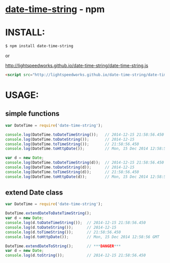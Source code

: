[date-time-string](https://www.npmjs.org/package/date-time-string) - npm
====

# INSTALL:

```bash
$ npm install date-time-string
```

or

http://lightspeedworks.github.io/date-time-string/date-time-string.js

```html
<script src="http://lightspeedworks.github.io/date-time-string/date-time-string.js"></script>
```

# USAGE:

## simple functions

```js
var DateTime = require('date-time-string');

console.log(DateTime.toDateTimeString());   // 2014-12-15 21:58:56.450
console.log(DateTime.toDateString());       // 2014-12-15
console.log(DateTime.toTimeString());       // 21:58:56.450
console.log(DateTime.toHttpDate());         // Mon, 15 Dec 2014 12:58:56 GMT

var d = new Date;
console.log(DateTime.toDateTimeString(d));  // 2014-12-15 21:58:56.450
console.log(DateTime.toDateString(d));      // 2014-12-15
console.log(DateTime.toTimeString(d));      // 21:58:56.450
console.log(DateTime.toHttpDate(d));        // Mon, 15 Dec 2014 12:58:56 GMT
```


## extend Date class

```js
var DateTime = require('date-time-string');

DateTime.extendDateToDateTimeString();
var d = new Date;
console.log(d.toDateTimeString());  // 2014-12-15 21:58:56.450
console.log(d.toDateString());      // 2014-12-15
console.log(d.toTimeString());      // 21:58:56.450
console.log(d.toHttpDate());        // Mon, 15 Dec 2014 12:58:56 GMT

DateTime.extendDateToString();      // ***DANGER***
var d = new Date;
console.log(d.toString());          // 2014-12-15 21:58:56.450
```
